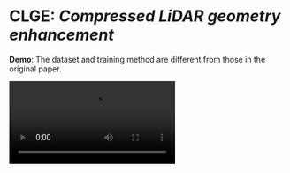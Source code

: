 # CLGE: *Compressed LiDAR  geometry enhancement*

**Demo**: The dataset and training method are different from those in the original paper.

![Demo](https://github.com/sz3623/CLGE/blob/main/Demo.mov)


